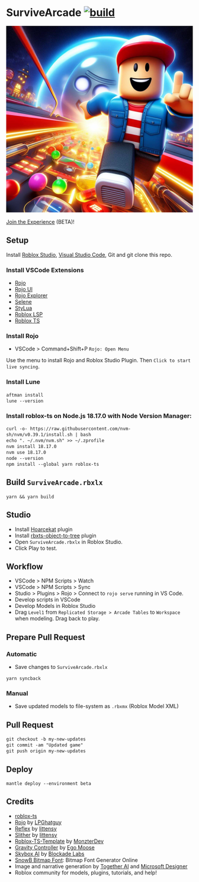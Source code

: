 # SurviveArcade [![build](https://github.com/GreenAppers/SurviveArcade/actions/workflows/build.yml/badge.svg)](https://github.com/GreenAppers/SurviveArcade/actions/workflows/build.yml)

[![thumbnail](./assets/marketing/github_logo.jpg)](https://ro.blox.com/Ebh5?af_dp=roblox%3A%2F%2FplaceId%3D15699266223%26launchData%3Dutm1%25253A0%25252C0%25252Cweb-link%25252Chome-hero-play-button%25252C%25253B&af_web_dp=https%3A%2F%2Fwww.roblox.com%2Fgames%2Fstart%3FplaceId%3D15699266223%26launchData%3Dutm1%25253A0%25252C0%25252Cweb-link%25252Chome-hero-play-button%25252C%25253B)

[Join the Experience](https://ro.blox.com/Ebh5?af_dp=roblox%3A%2F%2FplaceId%3D15699266223%26launchData%3Dutm1%25253A0%25252C0%25252Cweb-link%25252Chome-hero-play-button%25252C%25253B&af_web_dp=https%3A%2F%2Fwww.roblox.com%2Fgames%2Fstart%3FplaceId%3D15699266223%26launchData%3Dutm1%25253A0%25252C0%25252Cweb-link%25252Chome-hero-play-button%25252C%25253B) (BETA)!

## Setup

Install [Roblox Studio](https://www.roblox.com/create), [Visual Studio Code](https://code.visualstudio.com/download), Git and git clone this repo.

### Install VSCode Extensions

- [Rojo](https://marketplace.visualstudio.com/items?itemName=evaera.vscode-rojo)
- [Rojo UI](https://marketplace.visualstudio.com/items?itemName=muoshuu.rojo-ui)
- [Rojo Explorer](https://marketplace.visualstudio.com/items?itemName=Meqolo.rojo-explorer)
- [Selene](https://marketplace.visualstudio.com/items?itemName=Kampfkarren.selene-vscode)
- [StyLua](https://marketplace.visualstudio.com/items?itemName=JohnnyMorganz.stylua)
- [Roblox LSP](https://marketplace.visualstudio.com/items?itemName=Nightrains.robloxlsp)
- [Roblox TS](https://marketplace.visualstudio.com/items?itemName=Roblox-TS.vscode-roblox-ts)

### Install Rojo

- VSCode > Command+Shift+P `Rojo: Open Menu`

Use the menu to install Rojo and Roblox Studio Plugin. Then `Click to start live syncing`.

### Install Lune
 
```console
aftman install
lune --version
```

### Install roblox-ts on Node.js 18.17.0 with Node Version Manager:

```console
curl -o- https://raw.githubusercontent.com/nvm-sh/nvm/v0.39.1/install.sh | bash
echo ". ~/.nvm/nvm.sh" >> ~/.zprofile
nvm install 18.17.0
nvm use 18.17.0
node --version
npm install --global yarn roblox-ts
```

## Build `SurviveArcade.rbxlx`

```console
yarn && yarn build
```

## Studio

- Install [Hoarcekat](https://create.roblox.com/marketplace/asset/4621580428/Hoarcekat) plugin
- Install [rbxts-object-to-tree](https://www.roblox.com/library/3379119778/rbxts-object-to-tree) plugin
- Open `SurviveArcade.rbxlx` in Roblox Studio.
- Click Play to test.

## Workflow

- VSCode > NPM Scripts > Watch
- VSCode > NPM Scripts > Sync
- Studio > Plugins > Rojo > Connect to `rojo serve` running in VS Code.
- Develop scripts in VSCode
- Develop Models in Roblox Studio
- Drag `Level1` from `Replicated Storage > Arcade Tables` to `Workspace` when modeling. Drag back to play.

## Prepare Pull Request

### Automatic

- Save changes to `SurviveArcade.rbxlx`

```console
yarn syncback
```

### Manual

- Save updated models to file-system as `.rbxmx` (Roblox Model XML)

## Pull Request

```console
git checkout -b my-new-updates
git commit -am "Updated game"
git push origin my-new-updates
```

## Deploy

```console
mantle deploy --environment beta
```

## Credits

- [roblox-ts](https://github.com/roblox-ts/roblox-ts)
- [Rojo](https://github.com/rojo-rbx/rojo) by [LPGhatguy](https://github.com/LPGhatguy)
- [Reflex](https://github.com/littensy/reflex) by [littensy](https://github.com/littensy)
- [Slither](https://github.com/littensy/slither) by [littensy](https://github.com/)
- [Roblox-TS-Template](https://github.com/MonzterDev/Roblox-TS-Template) by [MonzterDev](https://github.com/MonzterDev)
- [Gravity Controller](https://devforum.roblox.com/t/wall-stickgravity-controller/432598/404) by [Ego Moose](https://github.com/EgoMoose)
- [Skybox AI](https://skybox.blockadelabs.com/) by [Blockade Labs](https://www.blockadelabs.com/)
- [SnowB Bitmap Font](https://snowb.org/): Bitmap Font Generator Online
- Image and narrative generation by [Together AI](https://www.together.ai/) and [Microsoft Designer](https://designer.microsoft.com/)
- Roblox community for models, plugins, tutorials, and help!
